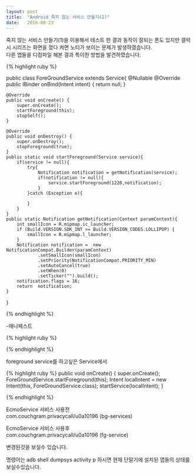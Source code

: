 ```yaml
---
layout: post
title:  "Android 죽지 않는 서비스 만들기(2)"
date:   2016-08-23
---
```

죽지 않는 서비스 만들기(1)을 이용해서 테스트 한 결과 동작이 잘되는 폰도 있지만
갤럭시 시리즈는 화면을 껐다 켜면 노티가 보이는 문제가 발생하였습니다. <br />
다른 앱들을 디컴파일 해본 결과 특이한 방법을 발견하였습니다.<br />


{% highlight ruby %}

public class ForeGroundService extends Service{
    @Nullable
    @Override
    public IBinder onBind(Intent intent) {
        return null;
    }

    @Override
    public void onCreate() {
        super.onCreate();
        startForeground(this);
        stopSelf();
    }

    @Override
    public void onDestroy() {
        super.onDestroy();
        stopForeground(true);
    }
    public static void startForeground(Service service){
        if(service != null){
            try{
                Notification notification = getNotification(service);
                if(notification != null){
                    service.startForeground(1220,notification);
                }
            }catch (Exception e){

            }
        }
    }
    public static Notification getNotification(Context paramContext){
        int smallIcon = R.mipmap.ic_launcher;
        if (Build.VERSION.SDK_INT >= Build.VERSION_CODES.LOLLIPOP) {
            smallIcon = R.mipmap.l_launcher;
        }
        Notification notification =  new NotificationCompat.Builder(paramContext)
                .setSmallIcon(smallIcon)
                .setPriority(NotificationCompat.PRIORITY_MIN)
                .setAutoCancel(true)
                .setWhen(0)
                .setTicker("").build();
        notification.flags = 16;
        return  notification;
    }
}

{% endhighlight %}

-매니페스트

{% highlight ruby %}
<service android:exported="false" android:name=".service.ForeGroundService" android:process=":locker" />

{% endhighlight %}

foreground service를 하고싶은 Service에서

{% highlight ruby %}
public void onCreate() {
  super.onCreate();
  ForeGroundService.startForeground(this);
  Intent localIntent = new Intent(this, ForeGroundService.class);
  startService(localIntent);
}

{% endhighlight %}

EcmoService 서비스 사용전<br />
com.couchgram.privacycall/u0a10196 (bg-services)

EcmoService 서비스 사용후<br />
com.couchgram.privacycall/u0a10196 (fg-service)<br />

변경된것을 보실수 있습니다.

명령어는 adb shell dumpsys activity p 하시면 현재 단말기에 설치된 앱들의 상태를 보실수있습니다.
